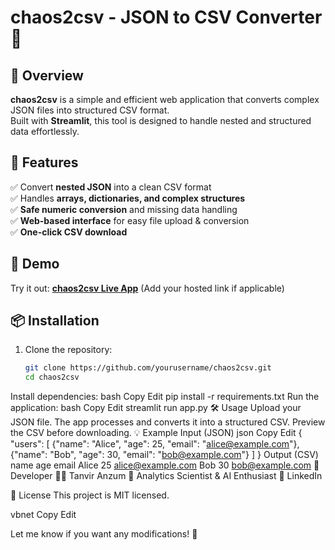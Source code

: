 # chaos2csv - JSON to CSV Converter 🔄

## 📌 Overview
**chaos2csv** is a simple and efficient web application that converts complex JSON files into structured CSV format.  
Built with **Streamlit**, this tool is designed to handle nested and structured data effortlessly.  

## 🚀 Features
✅ Convert **nested JSON** into a clean CSV format  
✅ Handles **arrays, dictionaries, and complex structures**  
✅ **Safe numeric conversion** and missing data handling  
✅ **Web-based interface** for easy file upload & conversion  
✅ **One-click CSV download**  

## 🎥 Demo
Try it out: **[chaos2csv Live App](#)** (Add your hosted link if applicable)

## 📦 Installation
1. Clone the repository:
   ```bash
   git clone https://github.com/yourusername/chaos2csv.git
   cd chaos2csv
Install dependencies:
bash
Copy
Edit
pip install -r requirements.txt
Run the application:
bash
Copy
Edit
streamlit run app.py
🛠️ Usage
Upload your JSON file.
The app processes and converts it into a structured CSV.
Preview the CSV before downloading.
💡 Example
Input (JSON)
json
Copy
Edit
{
  "users": [
    {"name": "Alice", "age": 25, "email": "alice@example.com"},
    {"name": "Bob", "age": 30, "email": "bob@example.com"}
  ]
}
Output (CSV)
name	age	email
Alice	25	alice@example.com
Bob	30	bob@example.com
🤖 Developer
👨‍💻 Tanvir Anzum
📌 Analytics Scientist & AI Enthusiast
🔗 LinkedIn

📜 License
This project is MIT licensed.

vbnet
Copy
Edit

Let me know if you want any modifications! 🚀